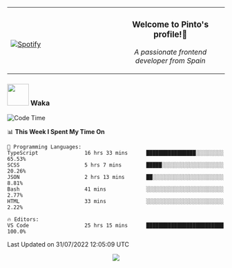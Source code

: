 <table width="100%" align="center"> 
  <tr>
  <td width="50%">
      
&nbsp; <br> [![Spotify](https://novatorem-zeta-rust.vercel.app/api/spotify)](https://open.spotify.com/user/novatorem-zeta-rust)

  </td>
  <td width="50%">
    <h3 align="center">Welcome to Pinto's profile!👋</h3>
    <p align="center"><em>A passionate frontend developer from Spain</em></p>
  </td>
  </table>

### <img src="https://media.giphy.com/media/VgCDAzcKvsR6OM0uWg/giphy.gif" width="50"> Waka

  <!--START_SECTION:waka-->
![Code Time](http://img.shields.io/badge/Code%20Time-722%20hrs%2024%20mins-blue)

📊 **This Week I Spent My Time On** 

```text
💬 Programming Languages: 
TypeScript               16 hrs 33 mins      ████████████████░░░░░░░░░   65.53% 
SCSS                     5 hrs 7 mins        █████░░░░░░░░░░░░░░░░░░░░   20.26% 
JSON                     2 hrs 13 mins       ██░░░░░░░░░░░░░░░░░░░░░░░   8.81% 
Bash                     41 mins             ░░░░░░░░░░░░░░░░░░░░░░░░░   2.77% 
HTML                     33 mins             ░░░░░░░░░░░░░░░░░░░░░░░░░   2.22%

🔥 Editors: 
VS Code                  25 hrs 15 mins      █████████████████████████   100.0%

```


 Last Updated on 31/07/2022 12:05:09 UTC
<!--END_SECTION:waka-->

<div align="center">
<img src="https://github-readme-stats-gilt-tau.vercel.app/api/top-langs/?username=pinto-hub&layout=compact&theme=dracula" />
</div>

